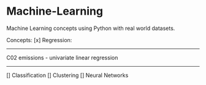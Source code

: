 # Machine-Learning
Machine Learning concepts using Python with real world datasets.

Concepts:
[x] Regression:

---
C02 emissions - univariate linear regression

---
[] Classification
[] Clustering
[] Neural Networks

